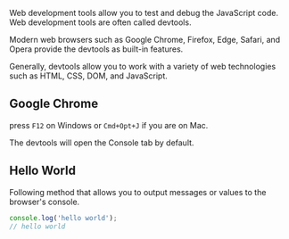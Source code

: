 Web development tools allow you to test and debug the JavaScript code. Web development tools are often called devtools.

Modern web browsers such as Google Chrome, Firefox, Edge, Safari, and Opera provide the devtools as built-in features.

Generally, devtools allow you to work with a variety of web technologies such as HTML, CSS, DOM, and JavaScript.

## Google Chrome

press `F12` on Windows or `Cmd+Opt+J` if you are on Mac.

The devtools will open the Console tab by default.

## Hello World

Following method that allows you to output messages or values to the browser's console.

```js
console.log('hello world');
// hello world
```

